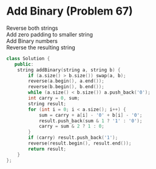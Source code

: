 # Add Binary (Problem 67)

Reverse both strings  
Add zero padding to smaller string  
Add Binary numbers  
Reverse the resulting string

```cpp
class Solution {
   public:
    string addBinary(string a, string b) {
        if (a.size() > b.size()) swap(a, b);
        reverse(a.begin(), a.end());
        reverse(b.begin(), b.end());
        while (a.size() < b.size()) a.push_back('0');
        int carry = 0, sum;
        string result;
        for (int i = 0; i < a.size(); i++) {
            sum = carry + a[i] - '0' + b[i] - '0';
            result.push_back(sum & 1 ? '1' : '0');
            carry = sum & 2 ? 1 : 0;
        }
        if (carry) result.push_back('1');
        reverse(result.begin(), result.end());
        return result;
    }
};
```

